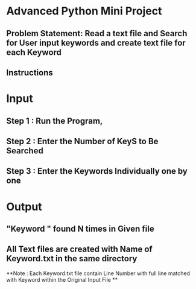 # Advanced Python Mini Project
## Problem Statement: Read a text file and Search for User input keywords and create text file for each Keyword  

## Instructions
 # Input
## Step 1 : Run the Program,

## Step 2 : Enter the Number of KeyS to Be Searched 

## Step 3 : Enter the Keywords Individually one by one


# Output

## "Keyword " found  N times in Given file

## All Text files are created with Name of Keyword.txt in the same directory 

 **Note : Each Keyword.txt file contain Line Number with full line matched with Keyword within the Original Input File **
